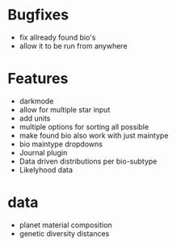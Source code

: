 # Bugfixes
- fix allready found bio's
- allow it to be run from anywhere

# Features
- darkmode
- allow for multiple star input
- add units
- multiple options for sorting all possible
- make found bio also work with just maintype
- bio maintype dropdowns
- Journal plugin
- Data driven distributions per bio-subtype
- Likelyhood data


# data 
- planet material composition
- genetic diversity distances